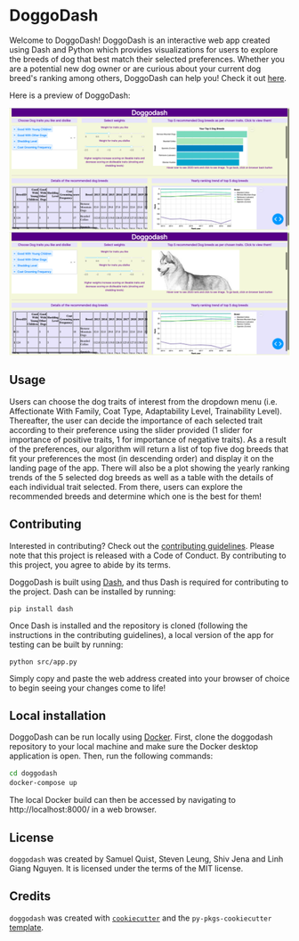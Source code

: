 # DoggoDash

Welcome to DoggoDash! DoggoDash is an interactive web app created using Dash and Python which provides visualizations for users to explore the breeds of dog that best match their selected preferences. Whether you are a potential new dog owner or are curious about your current dog breed's ranking among others, DoggoDash can help you! Check it out [here](http://dsci532-2022-group18-py.herokuapp.com/).

Here is a preview of DoggoDash:

![DoggoDash Preview](doc/images/sketch.png)
![DoggoDash Preview](doc/images/sketch2.png)

## Usage

Users can choose the dog traits of interest from the dropdown menu (i.e. Affectionate With Family, Coat Type, Adaptability Level, Trainability Level). Thereafter, the user can decide the importance of each selected trait according to their preference using the slider provided (1 slider for importance of positive traits, 1 for importance of negative traits). As a result of the preferences, our algorithm will return a list of top five dog breeds that fit your preferences the most (in descending order) and display it on the landing page of the app. There will also be a plot showing the yearly ranking trends of the 5 selected dog breeds as well as a table with the details of each individual trait selected. From there, users can explore the recommended breeds and determine which one is the best for them!

## Contributing

Interested in contributing? Check out the [contributing guidelines](https://github.com/UBC-MDS/doggodash/blob/main/CONTRIBUTING.md). Please note that this project is released with a Code of Conduct. By contributing to this project, you agree to abide by its terms.

DoggoDash is built using [Dash](https://dash.plotly.com/), and thus Dash is required for contributing to the project. Dash can be installed by running:
```
pip install dash
```
Once Dash is installed and the repository is cloned (following the instructions in the contributing guidelines), a local version of the app for testing can be built by running:
```
python src/app.py
```
Simply copy and paste the web address created into your browser of choice to begin seeing your changes come to life!

## Local installation

DoggoDash can be run locally using [Docker](https://www.docker.com/). First, clone the doggodash repository to your local machine and make sure the Docker desktop application is open. Then, run the following commands:
```bash
cd doggodash
docker-compose up
```
The local Docker build can then be accessed by navigating to http://localhost:8000/ in a web browser.

## License

`doggodash` was created by Samuel Quist, Steven Leung, Shiv Jena and Linh Giang Nguyen. It is licensed under the terms of the MIT license.

## Credits

`doggodash` was created with [`cookiecutter`](https://cookiecutter.readthedocs.io/en/latest/) and the `py-pkgs-cookiecutter` [template](https://github.com/py-pkgs/py-pkgs-cookiecutter).
